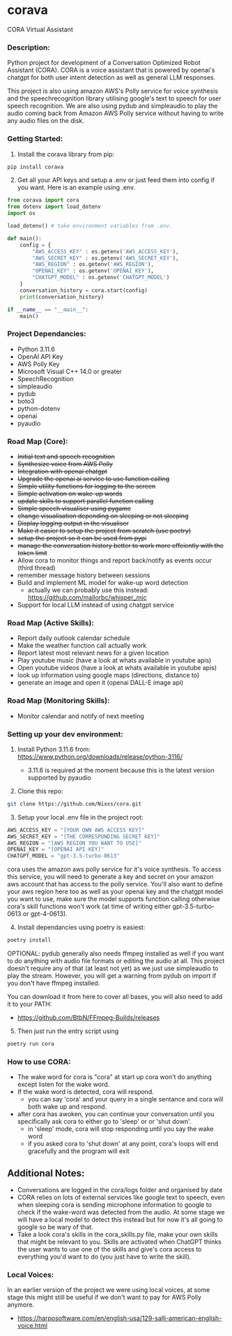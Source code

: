 # corava
CORA Virtual Assistant

### Description:
Python project for development of a Conversation Optimized Robot Assistant (CORA). CORA is a voice assistant that is powered by openai's chatgpt for both user intent detection as well as general LLM responses. 

This project is also using amazon AWS's Polly service for voice synthesis and the speechrecognition library utilising google's text to speech for user speech recognition. We are also using pydub and simpleaudio to play the audio coming back from Amazon AWS Polly service without having to write any audio files on the disk. 

### Getting Started:
1. Install the corava library from pip:
```bash
pip install corava
```
2. Get all your API keys and setup a .env or just feed them into config if you want. Here is an example using .env.
```python
from corava import cora
from dotenv import load_dotenv
import os

load_dotenv() # take environment variables from .env.

def main():
    config = {
        "AWS_ACCESS_KEY" : os.getenv('AWS_ACCESS_KEY'),
        "AWS_SECRET_KEY" : os.getenv('AWS_SECRET_KEY'),
        "AWS_REGION" : os.getenv('AWS_REGION'),
        "OPENAI_KEY" : os.getenv('OPENAI_KEY'),
        "CHATGPT_MODEL" : os.getenv('CHATGPT_MODEL')
    }
    conversation_history = cora.start(config)
    print(conversation_history)

if __name__ == "__main__":
    main()
```

### Project Dependancies:
- Python 3.11.6
- OpenAI API Key
- AWS Polly Key
- Microsoft Visual C++ 14.0 or greater
- SpeechRecognition
- simpleaudio
- pydub
- boto3
- python-dotenv
- openai
- pyaudio

### Road Map (Core):
- ~~Initial text and speech recognition~~
- ~~Synthesize voice from AWS Polly~~
- ~~Integration with openai chatgpt~~
- ~~Upgrade the openai ai service to use function calling~~
- ~~Simple utility functions for logging to the screen~~
- ~~Simple activation on wake-up words~~
- ~~update skills to support parallel function calling~~
- ~~Simple speech visualiser using pygame~~
- ~~change visualisation depending on sleeping or not sleeping~~
- ~~Display logging output in the visualiser~~
- ~~Make it easier to setup the project from scratch (use poetry)~~
- ~~setup the project so it can be used from pypi~~
- ~~manage the conversation history better to work more effciently with the token limit~~
- Allow cora to monitor things and report back/notify as events occur (third thread)
- remember message history between sessions
- Build and implement ML model for wake-up word detection
    - actually we can probably use this instead: https://github.com/mallorbc/whisper_mic
- Support for local LLM instead of using chatgpt service

### Road Map (Active Skills):
- Report daily outlook calendar schedule
- Make the weather function call actually work
- Report latest most relevant news for a given location
- Play youtube music (have a look at whats available in youtube apis)
- Open youtube videos (have a look at whats available in youtube apis)
- look up information using google maps (directions, distance to)
- generate an image and open it (openai DALL-E image api)

### Road Map (Monitoring Skills):
- Monitor calendar and notify of next meeting

### Setting up your dev environment:
1. Install Python 3.11.6 from: https://www.python.org/downloads/release/python-3116/
    - 3.11.6 is required at the moment because this is the latest version supported by pyaudio

2. Clone this repo:
```bash
git clone https://github.com/Nixxs/cora.git
```

3. Setup your local .env file in the project root:
```python
AWS_ACCESS_KEY = "[YOUR OWN AWS ACCESS KEY]"
AWS_SECRET_KEY = "[THE CORRESPONDING SECRET KEY]"
AWS_REGION = "[AWS REGION YOU WANT TO USE]"
OPENAI_KEY = "[OPENAI API KEY]"
CHATGPT_MODEL = "gpt-3.5-turbo-0613"
```
cora uses the amazon aws polly service for it's voice synthesis. To access this service, you will need to generate a key and secret on your amazon aws account that has access to the polly service. You'll also want to define your aws region here too as well as your openai key and the chatgpt model you want to use, make sure the model supports function calling otherwise cora's skill functions won't work (at time of writing either gpt-3.5-turbo-0613 or gpt-4-0613). 

4. Install dependancies using poetry is easiest:
```bash
poetry install
```
OPTIONAL: pydub generally also needs ffmpeg installed as well if you want to do anything with audio file formats or editing the audio at all.  This project doesn't require any of that (at least not yet) as we just use simpleaudio to play the stream. However, you will get a warning from pydub on import if you don't have ffmpeg installed.

You can download it from here to cover all bases, you will also need to add it to your PATH: 
- https://github.com/BtbN/FFmpeg-Builds/releases

5. Then just run the entry script using
```bash
poetry run cora
```

### How to use CORA:
- The wake word for cora is "cora" at start up cora won't do anything except listen for the wake word.
- If the wake word is detected, cora will respond.
    - you can say 'cora' and your query in a single sentance and cora will both wake up and respond.
- after cora has awoken, you can continue your conversation until you specifically ask cora to either go to 'sleep' or or 'shut down'.
    - in 'sleep' mode, cora will stop responding until you say the wake word
    - if you asked cora to 'shut down' at any point, cora's loops will end gracefully and the program will exit

## Additional Notes:
- Conversations are logged in the cora/logs folder and organised by date
- CORA relies on lots of external services like google text to speech, even when sleeping cora is sending microphone information to google to check if the wake-word was detected from the audio. At some stage we will have a local model to detect this instead but for now it's all going to google so be wary of that.
- Take a look cora's skills in the cora_skills.py file, make your own skills that might be relevant to you. Skills are activated when ChatGPT thinks the user wants to use one of the skills and give's cora access to everything you'd want to do (you just have to write the skill).

### Local Voices:
In an earlier version of the project we were using local voices, at some stage this might still be useful if we don't want to pay for AWS Polly anymore.
- https://harposoftware.com/en/english-usa/129-salli-american-english-voice.html
